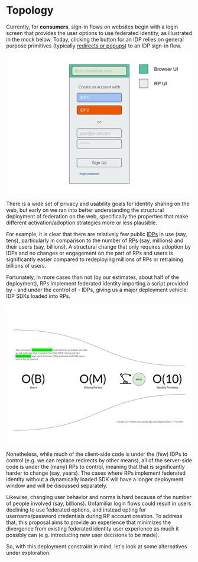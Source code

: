 # Topology

Currently, for **consumers**, sign-in flows on websites begin with a login screen that provides the user options to use federated identity, as illustrated in the mock below. Today, clicking the button for an IDP relies on general purpose primitives (typically [redirects or popups](#low-level)) to an IDP sign-in flow.

![](static/mock1.svg)

There is a wide set of privacy and usability goals for identity sharing on the web, but early on we ran into better understanding the structural deployment of federation on the web, specifically the properties that make different activation/adoption strategies more or less plausible.

For example, it is clear that there are relatively few public [IDPs](#idp) in use (say, tens), particularly in comparison to the number of [RPs](#rp) (say, millions) and their users (say, billions). A structural change that only requires adoption by IDPs and no changes or engagement on the part of RPs and users is significantly easier compared to redeploying millions of RPs or retraining billions of users.

Fortunately, in more cases than not (by our estimates, about half of the deployment), RPs implement federated identity importing a script provided by - and under the control of - IDPs, giving us a major deployment vehicle: IDP SDKs loaded into RPs.

![](static/mock7.svg)

Nonetheless, while much of the client-side code is under the (few) IDPs to control (e.g. we can replace redirects by other means), all of the server-side code is under the (many) RPs to control, meaning that that is significantly harder to change (say, years). The cases where RPs implement federated identity without a dynamically loaded SDK will have a longer deployment window and will be discussed separately.

Likewise, changing user behavior and norms is hard because of the number of people involved (say, billions). Unfamiliar login flows could result in users declining to use federated options, and instead opting for username/password credentials during RP account creation. To address that, this proposal aims to provide an experience that minimizes the divergence from existing federated identity user experience as much it possibly can (e.g. introducing new user decisions to be made).

So, with this deployment constraint in mind, let's look at some alternatives under exploration.
